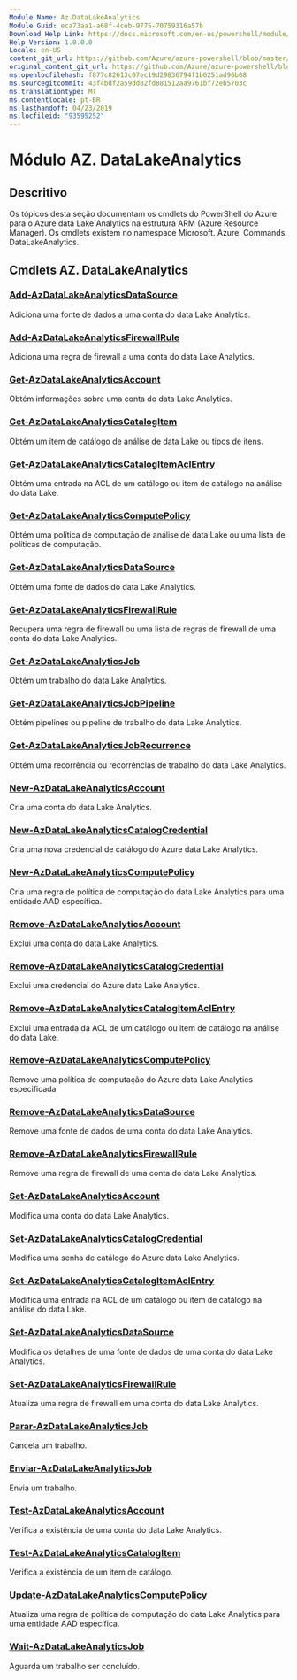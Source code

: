 ```yaml
---
Module Name: Az.DataLakeAnalytics
Module Guid: eca73aa1-a68f-4ceb-9775-70759316a57b
Download Help Link: https://docs.microsoft.com/en-us/powershell/module/az.datalakeanalytics
Help Version: 1.0.0.0
Locale: en-US
content_git_url: https://github.com/Azure/azure-powershell/blob/master/src/DataLakeAnalytics/DataLakeAnalytics/help/Az.DataLakeAnalytics.md
original_content_git_url: https://github.com/Azure/azure-powershell/blob/master/src/DataLakeAnalytics/DataLakeAnalytics/help/Az.DataLakeAnalytics.md
ms.openlocfilehash: f877c82613c07ec19d29836794f1b6251ad96b08
ms.sourcegitcommit: 43f4bdf2a59dd82fd881512aa9761bf72eb5703c
ms.translationtype: MT
ms.contentlocale: pt-BR
ms.lasthandoff: 04/23/2019
ms.locfileid: "93595252"
---
```

# Módulo AZ. DataLakeAnalytics
## Descritivo
Os tópicos desta seção documentam os cmdlets do PowerShell do Azure para o Azure data Lake Analytics na estrutura ARM (Azure Resource Manager). Os cmdlets existem no namespace Microsoft. Azure. Commands. DataLakeAnalytics.

## Cmdlets AZ. DataLakeAnalytics
### [Add-AzDataLakeAnalyticsDataSource](Add-AzDataLakeAnalyticsDataSource.md)
Adiciona uma fonte de dados a uma conta do data Lake Analytics.

### [Add-AzDataLakeAnalyticsFirewallRule](Add-AzDataLakeAnalyticsFirewallRule.md)
Adiciona uma regra de firewall a uma conta do data Lake Analytics.

### [Get-AzDataLakeAnalyticsAccount](Get-AzDataLakeAnalyticsAccount.md)
Obtém informações sobre uma conta do data Lake Analytics.

### [Get-AzDataLakeAnalyticsCatalogItem](Get-AzDataLakeAnalyticsCatalogItem.md)
Obtém um item de catálogo de análise de data Lake ou tipos de itens.

### [Get-AzDataLakeAnalyticsCatalogItemAclEntry](Get-AzDataLakeAnalyticsCatalogItemAclEntry.md)
Obtém uma entrada na ACL de um catálogo ou item de catálogo na análise do data Lake.

### [Get-AzDataLakeAnalyticsComputePolicy](Get-AzDataLakeAnalyticsComputePolicy.md)
Obtém uma política de computação de análise de data Lake ou uma lista de políticas de computação.

### [Get-AzDataLakeAnalyticsDataSource](Get-AzDataLakeAnalyticsDataSource.md)
Obtém uma fonte de dados do data Lake Analytics.

### [Get-AzDataLakeAnalyticsFirewallRule](Get-AzDataLakeAnalyticsFirewallRule.md)
Recupera uma regra de firewall ou uma lista de regras de firewall de uma conta do data Lake Analytics.

### [Get-AzDataLakeAnalyticsJob](Get-AzDataLakeAnalyticsJob.md)
Obtém um trabalho do data Lake Analytics.

### [Get-AzDataLakeAnalyticsJobPipeline](Get-AzDataLakeAnalyticsJobPipeline.md)
Obtém pipelines ou pipeline de trabalho do data Lake Analytics.

### [Get-AzDataLakeAnalyticsJobRecurrence](Get-AzDataLakeAnalyticsJobRecurrence.md)
Obtém uma recorrência ou recorrências de trabalho do data Lake Analytics.

### [New-AzDataLakeAnalyticsAccount](New-AzDataLakeAnalyticsAccount.md)
Cria uma conta do data Lake Analytics.

### [New-AzDataLakeAnalyticsCatalogCredential](New-AzDataLakeAnalyticsCatalogCredential.md)
Cria uma nova credencial de catálogo do Azure data Lake Analytics.

### [New-AzDataLakeAnalyticsComputePolicy](New-AzDataLakeAnalyticsComputePolicy.md)
Cria uma regra de política de computação do data Lake Analytics para uma entidade AAD específica.

### [Remove-AzDataLakeAnalyticsAccount](Remove-AzDataLakeAnalyticsAccount.md)
Exclui uma conta do data Lake Analytics.

### [Remove-AzDataLakeAnalyticsCatalogCredential](Remove-AzDataLakeAnalyticsCatalogCredential.md)
Exclui uma credencial do Azure data Lake Analytics.

### [Remove-AzDataLakeAnalyticsCatalogItemAclEntry](Remove-AzDataLakeAnalyticsCatalogItemAclEntry.md)
Exclui uma entrada da ACL de um catálogo ou item de catálogo na análise do data Lake.

### [Remove-AzDataLakeAnalyticsComputePolicy](Remove-AzDataLakeAnalyticsComputePolicy.md)
Remove uma política de computação do Azure data Lake Analytics especificada

### [Remove-AzDataLakeAnalyticsDataSource](Remove-AzDataLakeAnalyticsDataSource.md)
Remove uma fonte de dados de uma conta do data Lake Analytics.

### [Remove-AzDataLakeAnalyticsFirewallRule](Remove-AzDataLakeAnalyticsFirewallRule.md)
Remove uma regra de firewall de uma conta do data Lake Analytics.

### [Set-AzDataLakeAnalyticsAccount](Set-AzDataLakeAnalyticsAccount.md)
Modifica uma conta do data Lake Analytics.

### [Set-AzDataLakeAnalyticsCatalogCredential](Set-AzDataLakeAnalyticsCatalogCredential.md)
Modifica uma senha de catálogo do Azure data Lake Analytics.

### [Set-AzDataLakeAnalyticsCatalogItemAclEntry](Set-AzDataLakeAnalyticsCatalogItemAclEntry.md)
Modifica uma entrada na ACL de um catálogo ou item de catálogo na análise do data Lake.

### [Set-AzDataLakeAnalyticsDataSource](Set-AzDataLakeAnalyticsDataSource.md)
Modifica os detalhes de uma fonte de dados de uma conta do data Lake Analytics.

### [Set-AzDataLakeAnalyticsFirewallRule](Set-AzDataLakeAnalyticsFirewallRule.md)
Atualiza uma regra de firewall em uma conta do data Lake Analytics.

### [Parar-AzDataLakeAnalyticsJob](Stop-AzDataLakeAnalyticsJob.md)
Cancela um trabalho.

### [Enviar-AzDataLakeAnalyticsJob](Submit-AzDataLakeAnalyticsJob.md)
Envia um trabalho.

### [Test-AzDataLakeAnalyticsAccount](Test-AzDataLakeAnalyticsAccount.md)
Verifica a existência de uma conta do data Lake Analytics.

### [Test-AzDataLakeAnalyticsCatalogItem](Test-AzDataLakeAnalyticsCatalogItem.md)
Verifica a existência de um item de catálogo.

### [Update-AzDataLakeAnalyticsComputePolicy](Update-AzDataLakeAnalyticsComputePolicy.md)
Atualiza uma regra de política de computação do data Lake Analytics para uma entidade AAD específica.

### [Wait-AzDataLakeAnalyticsJob](Wait-AzDataLakeAnalyticsJob.md)
Aguarda um trabalho ser concluído.

